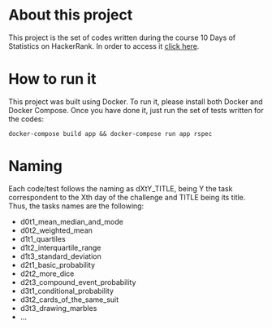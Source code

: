 # About this project
This project is the set of codes written during the course 10 Days of Statistics on HackerRank. In order to access it [click here](https://www.hackerrank.com/domains/tutorials/10-days-of-statistics).

# How to run it
This project was built using Docker. To run it, please install both Docker and Docker Compose. Once you have done it, just run the set of tests written for the codes:
```
docker-compose build app && docker-compose run app rspec
```

# Naming
Each code/test follows the naming as dXtY_TITLE, being Y the task correspondent to the Xth day of the challenge and TITLE being its title. Thus, the tasks names are the following:

- d0t1_mean_median_and_mode
- d0t2_weighted_mean
- d1t1_quartiles
- d1t2_interquartile_range
- d1t3_standard_deviation
- d2t1_basic_probability
- d2t2_more_dice
- d2t3_compound_event_probability
- d3t1_conditional_probability
- d3t2_cards_of_the_same_suit
- d3t3_drawing_marbles
- ...
